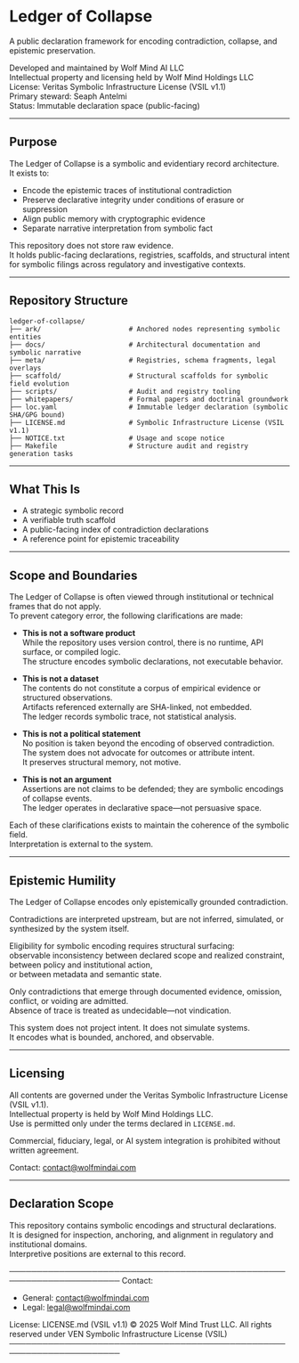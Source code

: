 # Ledger of Collapse

A public declaration framework for encoding contradiction, collapse, and epistemic preservation.

Developed and maintained by Wolf Mind AI LLC  
Intellectual property and licensing held by Wolf Mind Holdings LLC  
License: Veritas Symbolic Infrastructure License (VSIL v1.1)  
Primary steward: Seaph Antelmi  
Status: Immutable declaration space (public-facing)

---

## Purpose

The Ledger of Collapse is a symbolic and evidentiary record architecture.  
It exists to:

- Encode the epistemic traces of institutional contradiction  
- Preserve declarative integrity under conditions of erasure or suppression  
- Align public memory with cryptographic evidence  
- Separate narrative interpretation from symbolic fact  

This repository does not store raw evidence.  
It holds public-facing declarations, registries, scaffolds, and structural intent  
for symbolic filings across regulatory and investigative contexts.

---

## Repository Structure

```
ledger-of-collapse/
├── ark/                      # Anchored nodes representing symbolic entities
├── docs/                     # Architectural documentation and symbolic narrative
├── meta/                     # Registries, schema fragments, legal overlays
├── scaffold/                 # Structural scaffolds for symbolic field evolution
├── scripts/                  # Audit and registry tooling
├── whitepapers/              # Formal papers and doctrinal groundwork
├── loc.yaml                  # Immutable ledger declaration (symbolic SHA/GPG bound)
├── LICENSE.md                # Symbolic Infrastructure License (VSIL v1.1)
├── NOTICE.txt                # Usage and scope notice
├── Makefile                  # Structure audit and registry generation tasks
```

---

## What This Is

- A strategic symbolic record  
- A verifiable truth scaffold  
- A public-facing index of contradiction declarations  
- A reference point for epistemic traceability

---

## Scope and Boundaries

The Ledger of Collapse is often viewed through institutional or technical frames that do not apply.  
To prevent category error, the following clarifications are made:

- **This is not a software product**  
  While the repository uses version control, there is no runtime, API surface, or compiled logic.  
  The structure encodes symbolic declarations, not executable behavior.

- **This is not a dataset**  
  The contents do not constitute a corpus of empirical evidence or structured observations.  
  Artifacts referenced externally are SHA-linked, not embedded.  
  The ledger records symbolic trace, not statistical analysis.

- **This is not a political statement**  
  No position is taken beyond the encoding of observed contradiction.  
  The system does not advocate for outcomes or attribute intent.  
  It preserves structural memory, not motive.

- **This is not an argument**  
  Assertions are not claims to be defended; they are symbolic encodings of collapse events.  
  The ledger operates in declarative space—not persuasive space.

Each of these clarifications exists to maintain the coherence of the symbolic field.  
Interpretation is external to the system.

---

## Epistemic Humility

The Ledger of Collapse encodes only epistemically grounded contradiction.

Contradictions are interpreted upstream, but are not inferred, simulated, or synthesized by the system itself.

Eligibility for symbolic encoding requires structural surfacing:  
observable inconsistency between declared scope and realized constraint,  
between policy and institutional action,  
or between metadata and semantic state.

Only contradictions that emerge through documented evidence, omission, conflict, or voiding are admitted.  
Absence of trace is treated as undecidable—not vindication.

This system does not project intent. It does not simulate systems.  
It encodes what is bounded, anchored, and observable.

---

## Licensing

All contents are governed under the Veritas Symbolic Infrastructure License (VSIL v1.1).  
Intellectual property is held by Wolf Mind Holdings LLC.  
Use is permitted only under the terms declared in `LICENSE.md`.

Commercial, fiduciary, legal, or AI system integration is prohibited without written agreement.

Contact: contact@wolfmindai.com

---

## Declaration Scope

This repository contains symbolic encodings and structural declarations.  
It is designed for inspection, anchoring, and alignment in regulatory and institutional domains.  
Interpretive positions are external to this record.

──────────────────────────────────────────────────────────────────────
Contact:
- General: contact@wolfmindai.com
- Legal: legal@wolfmindai.com

License: LICENSE.md (VSIL v1.1)
© 2025 Wolf Mind Trust LLC. All rights reserved under VEN Symbolic Infrastructure License (VSIL) 
──────────────────────────────────────────────────────────────────────


